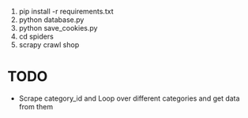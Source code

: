 1. pip install -r requirements.txt
2. python database.py
3. python save_cookies.py
4. cd spiders
5. scrapy crawl shop

# TODO
- Scrape category_id and Loop over different categories and get data from them
